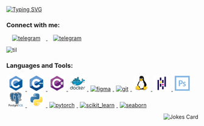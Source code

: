 [![Typing SVG](https://readme-typing-svg.herokuapp.com?color=%2336BCF7&lines=Hi+I+am+Diana+A+passionate+Data+Scientist)](https://git.io/typing-svg)

<!-- <h1 align="center">Hi 👋, I'm Diana</h1> -->
<!-- <h3 align="center">A passionate Data Scientist from Russia</h3> -->

<h3 align="left">Connect with me:</h3>
<p align="left">
  <a href="https://t.me/z0_xy" target="_blank" rel="noreferrer"> 
    <img  hspace="15" src="https://steemitimages.com/p/3W72119s5BjWPGGUiZ9pqnZoj8JHYxCCp9dtn2QVeutFMyS7USjQzFhQBankXumkpSBD1yM1k24zdp3M4hxygjV1CEEMZAfGnBdLVoHgQ94F6JaFe3UCw8?format=match&mode=fit" margin-left=55px alt="telegram" width="41" height="40"/>  
    </a>
  <a href="mailto:marvanovadiana24@gmail.com?subject=Data Scientist" target="_blank" rel="noreferrer"> 
    <img  hspace="15"  src="https://pngimg.com/uploads/gmail_logo/gmail_logo_PNG11.png"  margin-right=55px alt="telegram" width="60" height="40"/> 
   </a>
</p>

![til](https://github.com/z01xy/z01xy/blob/main/github-user-contribution.svg)

<h3 align="left">Languages and Tools:</h3>
<p align="left"> <a href="https://www.cprogramming.com/" target="_blank" rel="noreferrer"> <img src="https://raw.githubusercontent.com/devicons/devicon/master/icons/c/c-original.svg" hspace="5" alt="c" width="40" height="40"/> </a> <a href="https://www.w3schools.com/cpp/" target="_blank" rel="noreferrer"> <img hspace="5" src="https://raw.githubusercontent.com/devicons/devicon/master/icons/cplusplus/cplusplus-original.svg" alt="cplusplus" width="40" height="40"/> </a> <a href="https://www.w3schools.com/cs/" target="_blank" rel="noreferrer"> <img src="https://raw.githubusercontent.com/devicons/devicon/master/icons/csharp/csharp-original.svg" hspace="5" alt="csharp" width="40" height="40"/> </a> <a href="https://www.docker.com/" target="_blank" rel="noreferrer"> <img hspace="5" src="https://raw.githubusercontent.com/devicons/devicon/master/icons/docker/docker-original-wordmark.svg" alt="docker" width="40" height="40"/> </a> <a href="https://www.figma.com/" target="_blank" rel="noreferrer"> <img src="https://www.vectorlogo.zone/logos/figma/figma-icon.svg" hspace="5" alt="figma" width="40" height="40"/> </a> <a href="https://git-scm.com/" target="_blank" rel="noreferrer"> <img hspace="5" src="https://www.vectorlogo.zone/logos/git-scm/git-scm-icon.svg" alt="git" width="40" height="40"/> </a> <a href="https://www.linux.org/" target="_blank" rel="noreferrer"> <img hspace="5" src="https://raw.githubusercontent.com/devicons/devicon/master/icons/linux/linux-original.svg" alt="linux" width="40" height="40"/> </a> <a href="https://pandas.pydata.org/" target="_blank" rel="noreferrer"> <img src="https://raw.githubusercontent.com/devicons/devicon/2ae2a900d2f041da66e950e4d48052658d850630/icons/pandas/pandas-original.svg" hspace="5" alt="pandas" width="40" height="40"/> </a> <a href="https://www.photoshop.com/en" target="_blank" rel="noreferrer"> <img  hspace="5" src="https://raw.githubusercontent.com/devicons/devicon/master/icons/photoshop/photoshop-line.svg" alt="photoshop" width="40" height="40"/> </a> <a href="https://www.postgresql.org" target="_blank" rel="noreferrer"> <img hspace="5" src="https://raw.githubusercontent.com/devicons/devicon/master/icons/postgresql/postgresql-original-wordmark.svg" alt="postgresql" width="40" height="40"/> </a> <a href="https://www.python.org" target="_blank" rel="noreferrer"> <img hspace="5" src="https://raw.githubusercontent.com/devicons/devicon/master/icons/python/python-original.svg" alt="python" width="40" height="40"/> </a> <a href="https://pytorch.org/" target="_blank" rel="noreferrer"> <img hspace="5"src="https://www.vectorlogo.zone/logos/pytorch/pytorch-icon.svg" alt="pytorch" width="40" height="40"/> </a> <a href="https://scikit-learn.org/" target="_blank" rel="noreferrer"> <img hspace="5" src="https://upload.wikimedia.org/wikipedia/commons/0/05/Scikit_learn_logo_small.svg" alt="scikit_learn" width="40" height="40"/> </a> <a href="https://seaborn.pydata.org/" target="_blank" rel="noreferrer"> <img hspace="5" src="https://seaborn.pydata.org/_images/logo-mark-lightbg.svg" alt="seaborn" width="40" height="40"/> </a> </p>
<p align="right"><img src="https://readme-jokes.vercel.app/api" alt="Jokes Card" /></p>
